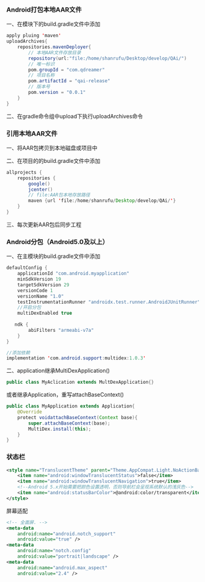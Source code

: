 ### Android打包本地AAR文件

一、在模块下的build.gradle文件中添加

```java
apply pluing 'maven'
uploadArchives{
    repositories.mavenDeployer{
        // 本地AAR文件存放目录
        repository(url:"file:/home/shanrufu/Desktop/develop/QAi/")
        // 唯一标识
        pom.groupId = "com.qdreamer"
        // 项目名称
        pom.artifactId = "qai-release"
        // 版本号
        pom.version = "0.0.1"
    }
}
```

二、在gradle命令组中upload下执行uploadArchives命令



### 引用本地AAR文件

一、将AAR包拷贝到本地磁盘或项目中

二、在项目的的build.gradle文件中添加

```java
allprojects {
    repositories {
        google()
        jcenter()
		// file:AAR包本地存放路径
        maven {url 'file:/home/shanrufu/Desktop/develop/QAi/'}
    }
}
```

三、每次更新AAR包后同步工程



### Android分包（Android5.0及以上）

一、在主模块的build.gradle文件中添加

```java
defaultConfig {
    applicationId "com.android.myapplication"
    minSdkVersion 19
    targetSdkVersion 29
    versionCode 1
    versionName "1.0"
    testInstrumentationRunner "androidx.test.runner.AndroidJUnitRunner"
   	//开启分包 
    multiDexEnabled true
        
   ndk {
        abiFilters "armeabi-v7a"
    }
}

//添加依赖
implementation 'com.android.support:multidex:1.0.3'
```

二、application继承MultiDexApplication()

```JAVA
public class MyAclication extends MultDexApplication{}
```
或者继承Application，重写attachBaseContext()
```Java
public class MyApplication extends Application{
	@Override
	protect voidattachBaseContext(Context base){
		super.attachBaseContext(base);
		MultiDex.install(this);
	}
}
```



### 状态栏

```xml
<style name="TranslucentTheme" parent="Theme.AppCompat.Light.NoActionBar">
    <item name="android:windowTranslucentStatus">false</item>
    <item name="android:windowTranslucentNavigation">true</item>
    <!--Android 5.x开始需要把颜色设置透明，否则导航栏会呈现系统默认的浅灰色-->
    <item name="android:statusBarColor">@android:color/transparent</item>
</style>
```


屏幕适配
```xml
<!-- 全面屏. -->
<meta-data
	android:name="android.notch_support"
	android:value="true" />
<meta-data
	android:name="notch.config"
	android:value="portrait|landscape" />
<meta-data
	android:name="android.max_aspect"
	android:value="2.4" />
```


